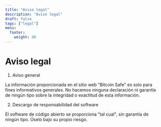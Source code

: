 ```yaml
---
title: "Aviso legal"
description: "Aviso legal"
draft: false
tags: ["legal"]
menu:
  footer:
    weight: 90
---
```


# Aviso legal

1. Aviso general

La información proporcionada en el sitio web "Bitcoin Safe" es solo para fines informativos generales. No hacemos ninguna declaración ni garantía de ningún tipo sobre la integridad o exactitud de esta información.

2. Descargo de responsabilidad del software

El software de código abierto se proporciona "tal cual", sin garantía de ningún tipo. Úselo bajo su propio riesgo.